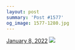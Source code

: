 ```yaml
---
layout: post
summary: 'Post #1577'
og_image: 1577-1280.jpg
---
```


<p>
  <time>
    <a href="/1577">January 8, 2022</a>
  </time>
  <a href="/1577">
    <img src="{{ site.assets_url }}/1577-640.jpg" srcset="{{ site.assets_url }}/1577-320.jpg 320w, {{ site.assets_url }}/1577-640.jpg 640w, {{ site.assets_url }}/1577-960.jpg 960w, {{ site.assets_url }}/1577-1280.jpg 1280w" sizes="(min-width: 700px) 50vw, calc(100vw - 2rem)" />
  </a>
</p>
